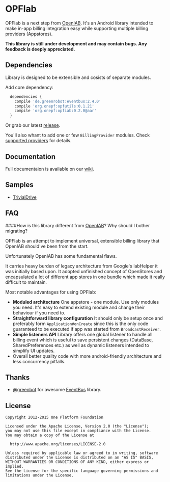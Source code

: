 # OPFIab
OPFIab is a next step from [OpenIAB](https://github.com/onepf/OpenIAB). It's an Android library intended to make in-app billing integration easy while supporting multiple billing providers (Appstores).

**This library is still under development and may contain bugs. Any feedback is deeply appreciated.**

## Dependencies
Library is designed to be extensible and cosists of separate modules.

Add core dependency:
```groovy
  dependencies {
    compile 'de.greenrobot:eventbus:2.4.0'
    compile 'org.onepf:opfutils:0.1.21'
    compile 'org.onepf:opfiab:0.2.0@aar'
  }
```
Or grab our latest [release](https://github.com/onepf/OPFIab/releases).

You'll also whant to add one or few `BillingProvider` modules. Check [supported providers](https://github.com/onepf/OPFIab/wiki#supported-billing-providers) for details. 

## Documentation
Full documentaion is available on our [wiki](https://github.com/onepf/OPFIab/wiki).

## Samples
* [TrivialDrive](https://github.com/onepf/OPFIab/tree/master/samples/trivialdrive)

## FAQ
####How is this library different from [OpenIAB](https://github.com/onepf/OpenIAB)? Why should I bother migrating?

OPFIab is an attempt to implement universal, extensible billing library that OpenIAB should've been from the start.

Unfortunately OpenIAB has some fundamental flaws.

It carries heavy burden of legacy architecture from Google's IabHelper it was initially based upon. It adopted unfinished concept of OpenStores and encapsulated a lot of different app stores in one bundle which made it really difficult to maintain.

Most notable advantages for using OPFIab:
* **Moduled architecture** One appstore - one module. Use only modules you need. It's easy to extend existing module and change their behaviour if you need to.
* **Straightforward library configuration** It should only be setup once and preferably form `Application#onCreate` since this is the only code guaranteed to be executed if app was started from `BroadcastReceiver`.
* **Simple listeners API** Library offers one global listener to handle all billing event which is useful to save persistent changes (DataBase, SharedPreferences etc.) as well as dynamic listeners intended to simplify UI updates.
* Overall better quality code with more android-friendly architecture and less concurrency pitfalls.

## Thanks
* [@greenbot](https://github.com/greenrobot) for awesome [EventBus](https://github.com/greenrobot/EventBus) library.

## License

    Copyright 2012-2015 One Platform Foundation

    Licensed under the Apache License, Version 2.0 (the "License");
    you may not use this file except in compliance with the License.
    You may obtain a copy of the License at

      http://www.apache.org/licenses/LICENSE-2.0

    Unless required by applicable law or agreed to in writing, software
    distributed under the License is distributed on an "AS IS" BASIS,
    WITHOUT WARRANTIES OR CONDITIONS OF ANY KIND, either express or implied.
    See the License for the specific language governing permissions and
    limitations under the License.
